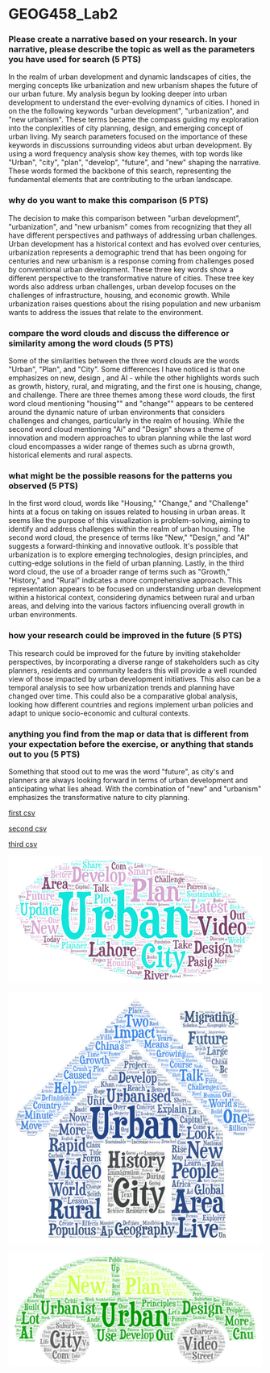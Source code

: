 # GEOG458_Lab2

### Please create a narrative based on your research. In your narrative, please describe the topic as well as the parameters you have used for search (5 PTS)
In the realm of urban development and dynamic landscapes of cities, the merging concepts like urbanization and new urbanism shapes the future of our urban future. My analysis begun by looking deeper into urban development to understand the ever-evolving dynamics of cities. I honed in on the the following keywords "urban development", "urbanization", and "new urbanism". These terms became the compass guiding my exploration into the conplexities of city planning, design, and emerging concept of urban living.
My search parameters focused on the importance of these keywords in discussions surrounding videos abut urban development. By using a word frequency analysis show key themes, with top words like "Urban", "city", "plan", "develop", "future", and "new" shaping the narrative. These words formed the backbone of this search, representing the fundamental elements that are contributing to the urban landscape.

### why do you want to make this comparison (5 PTS)
The decision to make this comparison between "urban development", "urbanization", and "new urbanism" comes from recognizing that they all have different perspectives and pathways of addressing urban challenges. Urban development has a historical context and has evolved over centuries, urbanization represents a demographic trend that has been ongoing for centuries and new urbanism is a response coming from challenges posed by conventional urban development. These three key words show a different perspective to the transformative nature of cities. These tree key words also address urban challenges, urban develop focuses on the challenges of infrastructure, housing, and economic growth. While urbanization raises questions about the rising population and new urbanism wants to address the issues that relate to the environment.

### compare the word clouds and discuss the difference or similarity among the word clouds (5 PTS)
Some of the similarities between the three word clouds are the words "Urban", "Plan", and "City". Some differences I have noticed is that one emphasizes on new, design , and AI - while the other highlights words such as growth, history, rural, and migrating, and the first one is housing, change, and challenge. There are three themes among these word clouds, the first word cloud mentioning "housing"" and "change"" appears to be centered around the dynamic nature of urban environments that considers challenges and changes, particularly in the realm of housing. While the second word cloud mentioning "Ai" and "Design" shows a theme of innovation and modern approaches to ubran planning while the last word cloud encompasses a wider range of themes such as ubrna growth, historical elements and rural aspects.

### what might be the possible reasons for the patterns you observed (5 PTS)
In the first word cloud, words like "Housing," "Change," and "Challenge" hints at a focus on taking on issues related to housing in urban areas. It seems like the purpose of this visualization is problem-solving, aiming to identify and address challenges within the realm of urban housing. The second word cloud, the presence of terms like "New," "Design," and "AI" suggests a forward-thinking and innovative outlook. It's possible that urbanization is to explore emerging technologies, design principles, and cutting-edge solutions in the field of urban planning. Lastly, in the third word cloud, the use of a broader range of terms such as "Growth," "History," and "Rural" indicates a more comprehensive approach. This representation appears to be focused on understanding urban development within a historical context, considering dynamics between rural and urban areas, and delving into the various factors influencing overall growth in urban environments.

### how your research could be improved in the future (5 PTS)
This research could be improved for the future by inviting stakeholder perspectives, by incorporating a diverse range of stakeholders such as city planners, residents and community leaders this will provide a well rounded view of those impacted by urban development initiatives. This also can be a temporal analysis to see how urbanization trends and planning have changed over time. This could also be a comparative global analysis, looking how different countries and regions implement urban policies and adapt to unique socio-economic and cultural contexts.

### anything you find from the map or data that is different from your expectation before the exercise, or anything that stands out to you (5 PTS)
Something that stood out to me was the word "future", as city's and planners are always looking forward in terms of urban development and anticipating what lies ahead. With the combination of "new" and "urbanism" emphasizes the transformative nature to city planning.

[first csv](https://github.com/mykenzieh03/GEOG458_Lab2/blob/f7477b10a652c9b7a0a89f11d1f71a6ef45d0a86/search-result-1.csv)

[second csv](https://github.com/mykenzieh03/GEOG458_Lab2/blob/f7477b10a652c9b7a0a89f11d1f71a6ef45d0a86/search-result-2.csv)

[third csv](https://github.com/mykenzieh03/GEOG458_Lab2/blob/f7477b10a652c9b7a0a89f11d1f71a6ef45d0a86/search-result-3.csv)


![](https://github.com/mykenzieh03/GEOG458_Lab2/blob/main/wordcloud1.png?raw=true)

![](https://github.com/mykenzieh03/GEOG458_Lab2/blob/main/wordcloud2.png?raw=true)

![](https://github.com/mykenzieh03/GEOG458_Lab2/blob/main/wordcloud3.png?raw=true)
